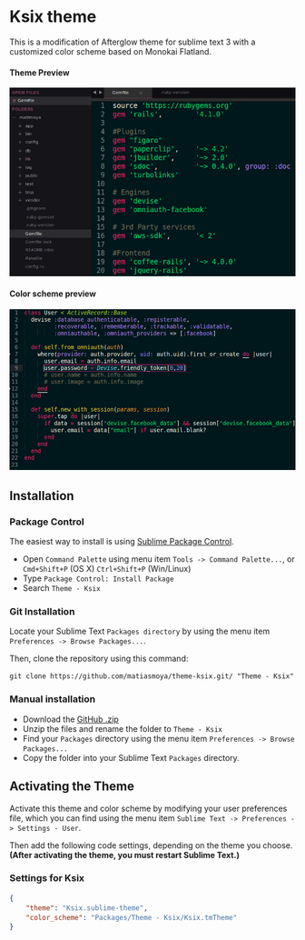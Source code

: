 # Ksix theme

This is a modification of Afterglow theme for sublime text 3 with a customized color scheme based on Monokai Flatland.

#### Theme Preview

![Ksix](Screenshots/preview.png)

#### Color scheme preview

![Ksix Color Scheme](Screenshots/colorscheme.png)

## Installation

### Package Control

The easiest way to install is using [Sublime Package Control](https://sublime.wbond.net/).

* Open `Command Palette` using menu item `Tools -> Command Palette...`, or `Cmd+Shift+P` (OS X) `Ctrl+Shift+P` (Win/Linux)
* Type `Package Control: Install Package`
* Search `Theme - Ksix`


### Git Installation

Locate your Sublime Text `Packages directory` by using the menu item `Preferences -> Browse Packages...`.

Then, clone the repository using this command:

    git clone https://github.com/matiasmoya/theme-ksix.git/ "Theme - Ksix"


### Manual installation

* Download the [GitHub .zip](https://github.com/matiasmoya/theme-ksix/archive/master.zip)
* Unzip the files and rename the folder to `Theme - Ksix`
* Find your `Packages` directory using the menu item  `Preferences -> Browse Packages...`
* Copy the folder into your Sublime Text `Packages` directory.


## Activating the Theme

Activate this theme and color scheme by modifying your user preferences file, which you can find using the menu item `Sublime Text -> Preferences -> Settings - User`.

Then add the following code settings, depending on the theme you choose. **(After activating the theme, you must restart Sublime Text.)**

### Settings for Ksix

```json
{
    "theme": "Ksix.sublime-theme",
    "color_scheme": "Packages/Theme - Ksix/Ksix.tmTheme"
}
```

